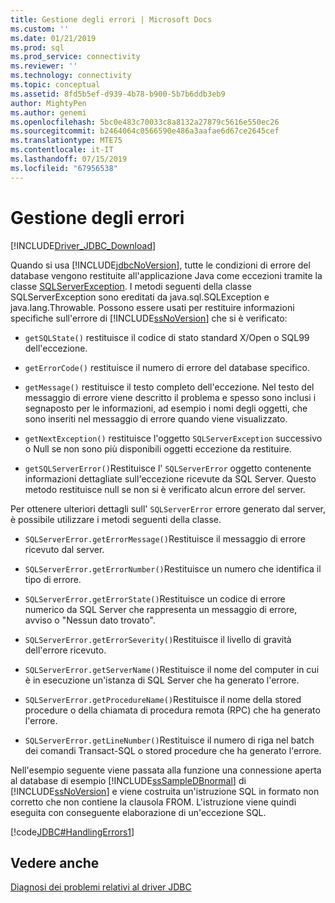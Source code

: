 ```yaml
---
title: Gestione degli errori | Microsoft Docs
ms.custom: ''
ms.date: 01/21/2019
ms.prod: sql
ms.prod_service: connectivity
ms.reviewer: ''
ms.technology: connectivity
ms.topic: conceptual
ms.assetid: 8fd5b5ef-d939-4b78-b900-5b7b6ddb3eb9
author: MightyPen
ms.author: genemi
ms.openlocfilehash: 5bc0e483c70033c8a8132a27879c5616e550ec26
ms.sourcegitcommit: b2464064c0566590e486a3aafae6d67ce2645cef
ms.translationtype: MTE75
ms.contentlocale: it-IT
ms.lasthandoff: 07/15/2019
ms.locfileid: "67956538"
---
```

# <a name="handling-errors"></a>Gestione degli errori
[!INCLUDE[Driver_JDBC_Download](../../includes/driver_jdbc_download.md)]

  Quando si usa [!INCLUDE[jdbcNoVersion](../../includes/jdbcnoversion_md.md)], tutte le condizioni di errore del database vengono restituite all'applicazione Java come eccezioni tramite la classe [SQLServerException](../../connect/jdbc/reference/sqlserverexception-class.md). I metodi seguenti della classe SQLServerException sono ereditati da java.sql.SQLException e java.lang.Throwable. Possono essere usati per restituire informazioni specifiche sull'errore di [!INCLUDE[ssNoVersion](../../includes/ssnoversion-md.md)] che si è verificato:  
  
-   `getSQLState()` restituisce il codice di stato standard X/Open o SQL99 dell'eccezione.
  
-   `getErrorCode()` restituisce il numero di errore del database specifico.
  
-   `getMessage()` restituisce il testo completo dell'eccezione. Nel testo del messaggio di errore viene descritto il problema e spesso sono inclusi i segnaposto per le informazioni, ad esempio i nomi degli oggetti, che sono inseriti nel messaggio di errore quando viene visualizzato.
  
-   `getNextException()` restituisce l'oggetto `SQLServerException` successivo o Null se non sono più disponibili oggetti eccezione da restituire.

-   `getSQLServerError()`Restituisce l' `SQLServerError` oggetto contenente informazioni dettagliate sull'eccezione ricevute da SQL Server. Questo metodo restituisce null se non si è verificato alcun errore del server.

Per ottenere ulteriori dettagli sull' `SQLServerError` errore generato dal server, è possibile utilizzare i metodi seguenti della classe.

-   `SQLServerError.getErrorMessage()`Restituisce il messaggio di errore ricevuto dal server.

-   `SQLServerError.getErrorNumber()`Restituisce un numero che identifica il tipo di errore.

-   `SQLServerError.getErrorState()`Restituisce un codice di errore numerico da SQL Server che rappresenta un messaggio di errore, avviso o "Nessun dato trovato".

-   `SQLServerError.getErrorSeverity()`Restituisce il livello di gravità dell'errore ricevuto.

-   `SQLServerError.getServerName()`Restituisce il nome del computer in cui è in esecuzione un'istanza di SQL Server che ha generato l'errore.

-   `SQLServerError.getProcedureName()`Restituisce il nome della stored procedure o della chiamata di procedura remota (RPC) che ha generato l'errore.

-   `SQLServerError.getLineNumber()`Restituisce il numero di riga nel batch dei comandi Transact-SQL o stored procedure che ha generato l'errore.
  
 Nell'esempio seguente viene passata alla funzione una connessione aperta al database di esempio [!INCLUDE[ssSampleDBnormal](../../includes/sssampledbnormal_md.md)] di [!INCLUDE[ssNoVersion](../../includes/ssnoversion-md.md)] e viene costruita un'istruzione SQL in formato non corretto che non contiene la clausola FROM. L'istruzione viene quindi eseguita con conseguente elaborazione di un'eccezione SQL.  
  
 [!code[JDBC#HandlingErrors1](../../connect/jdbc/codesnippet/Java/handling-errors_1.java)]  
  
## <a name="see-also"></a>Vedere anche  
 [Diagnosi dei problemi relativi al driver JDBC](../../connect/jdbc/diagnosing-problems-with-the-jdbc-driver.md)  
  
  
